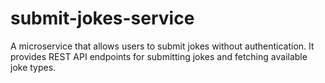 # submit-jokes-service
A microservice that allows users to submit jokes without authentication. It provides REST API endpoints for submitting jokes and fetching available joke types.
